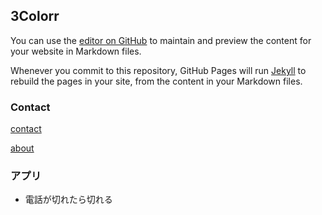 ## 3Colorr


You can use the [editor on GitHub](https://github.com/3colorr/works/edit/main/docs/index.md) to maintain and preview the content for your website in Markdown files.

Whenever you commit to this repository, GitHub Pages will run [Jekyll](https://jekyllrb.com/) to rebuild the pages in your site, from the content in your Markdown files.

### Contact

[contact](contact.md)

[about](about.md)

### アプリ

- 電話が切れたら切れる
